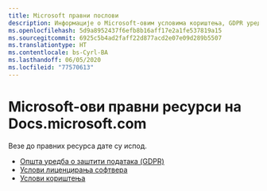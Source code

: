```yaml
---
title: Microsoft правни послови
description: Информације о Microsoft-овим условима кориштења, GDPR уредби, заштити информација, одредбама лиценцирања софтвера итд.
ms.openlocfilehash: 5d9a8952437f6efb8b16aff17e2a1fe537819a15
ms.sourcegitcommit: 6925c5b4ad2faff22d877acd2e07e09d289b5507
ms.translationtype: HT
ms.contentlocale: bs-Cyrl-BA
ms.lasthandoff: 06/05/2020
ms.locfileid: "77570613"
---
```

# <a name="microsoft-legal-resources-on-docsmicrosoftcom"></a>Microsoft-ови правни ресурси на Docs.microsoft.com

Везе до правних ресурса дате су испод. 

- [Општа уредба о заштити података (GDPR)](/legal/gdpr)
- [Услови лиценцирања софтвера](information-protection/software-license-terms)
- [Услови кориштења](/legal/termsofuse)
